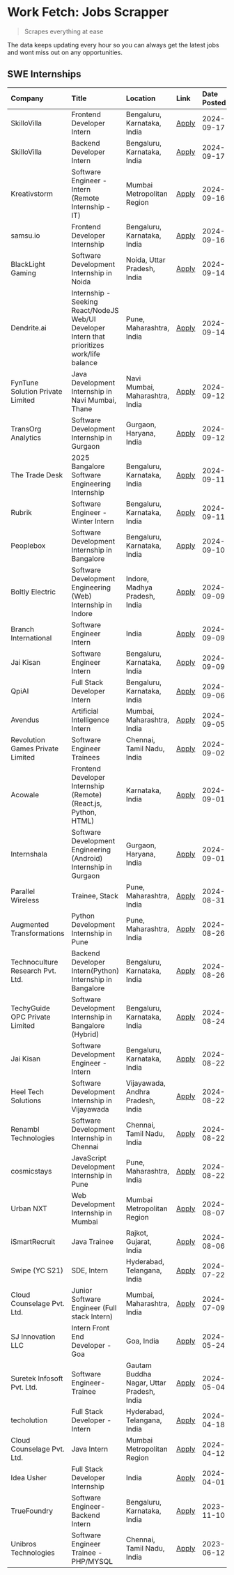 # Work Fetch: Jobs Scrapper
> Scrapes everything at ease

The data keeps updating every hour so you can always get the latest jobs and wont miss out on any opportunities.

## SWE Internships
<!--START_SECTION:workfetch-->
| Company                          | Title                                                                                        | Location                                  | Link                                                                                                                                                                                                                                                                                                        | Date Posted   |
|:---------------------------------|:---------------------------------------------------------------------------------------------|:------------------------------------------|:------------------------------------------------------------------------------------------------------------------------------------------------------------------------------------------------------------------------------------------------------------------------------------------------------------|:--------------|
| SkilloVilla                      | Frontend Developer Intern                                                                    | Bengaluru, Karnataka, India               | [Apply](https://in.linkedin.com/jobs/view/frontend-developer-intern-at-skillovilla-4025873510?position=20&pageNum=0&refId=dNuqdbhza6WcxSfx82%2F1CA%3D%3D&trackingId=dpGJDoucBg0YDrgLZWIGGA%3D%3D&trk=public_jobs_jserp-result_search-card)                                                                  | 2024-09-17    |
| SkilloVilla                      | Backend Developer Intern                                                                     | Bengaluru, Karnataka, India               | [Apply](https://in.linkedin.com/jobs/view/backend-developer-intern-at-skillovilla-4025860894?position=29&pageNum=0&refId=dNuqdbhza6WcxSfx82%2F1CA%3D%3D&trackingId=2CzgdGB0PnQI9be37MBulg%3D%3D&trk=public_jobs_jserp-result_search-card)                                                                   | 2024-09-17    |
| Kreativstorm                     | Software Engineer - Intern (Remote Internship - IT)                                          | Mumbai Metropolitan Region                | [Apply](https://in.linkedin.com/jobs/view/software-engineer-intern-remote-internship-it-at-kreativstorm-4027916502?position=14&pageNum=0&refId=dNuqdbhza6WcxSfx82%2F1CA%3D%3D&trackingId=bXkWjF4xuZ6mBtHvuAfncA%3D%3D&trk=public_jobs_jserp-result_search-card)                                             | 2024-09-16    |
| samsu.io                         | Frontend Developer Internship                                                                | Bengaluru, Karnataka, India               | [Apply](https://in.linkedin.com/jobs/view/frontend-developer-internship-at-samsu-io-4025578689?position=53&pageNum=0&refId=dNuqdbhza6WcxSfx82%2F1CA%3D%3D&trackingId=zLt2wI%2FICpHlAscAsSX3dA%3D%3D&trk=public_jobs_jserp-result_search-card)                                                               | 2024-09-16    |
| BlackLight Gaming                | Software Development Internship in Noida                                                     | Noida, Uttar Pradesh, India               | [Apply](https://in.linkedin.com/jobs/view/software-development-internship-in-noida-at-blacklight-gaming-4026655870?position=26&pageNum=0&refId=dNuqdbhza6WcxSfx82%2F1CA%3D%3D&trackingId=H3SqBqzL2XDV7c2gWQhSoA%3D%3D&trk=public_jobs_jserp-result_search-card)                                             | 2024-09-14    |
| Dendrite.ai                      | Internship - Seeking React/NodeJS Web/UI Developer Intern that prioritizes work/life balance | Pune, Maharashtra, India                  | [Apply](https://in.linkedin.com/jobs/view/internship-seeking-react-nodejs-web-ui-developer-intern-that-prioritizes-work-life-balance-at-dendrite-ai-4025969106?position=57&pageNum=0&refId=dNuqdbhza6WcxSfx82%2F1CA%3D%3D&trackingId=ny4rYbzJtiZzPWKsPHlK3A%3D%3D&trk=public_jobs_jserp-result_search-card) | 2024-09-14    |
| FynTune Solution Private Limited | Java Development Internship in Navi Mumbai, Thane                                            | Navi Mumbai, Maharashtra, India           | [Apply](https://in.linkedin.com/jobs/view/java-development-internship-in-navi-mumbai-thane-at-fyntune-solution-private-limited-4024787489?position=15&pageNum=0&refId=dNuqdbhza6WcxSfx82%2F1CA%3D%3D&trackingId=U3qmTPuealxY%2FAbg2Tzw8A%3D%3D&trk=public_jobs_jserp-result_search-card)                    | 2024-09-12    |
| TransOrg Analytics               | Software Development Internship in Gurgaon                                                   | Gurgaon, Haryana, India                   | [Apply](https://in.linkedin.com/jobs/view/software-development-internship-in-gurgaon-at-transorg-analytics-4024791052?position=35&pageNum=0&refId=dNuqdbhza6WcxSfx82%2F1CA%3D%3D&trackingId=EVbjM3i5oitVFR7Tuy2rPw%3D%3D&trk=public_jobs_jserp-result_search-card)                                          | 2024-09-12    |
| The Trade Desk                   | 2025 Bangalore Software Engineering Internship                                               | Bengaluru, Karnataka, India               | [Apply](https://in.linkedin.com/jobs/view/2025-bangalore-software-engineering-internship-at-the-trade-desk-3987456531?position=4&pageNum=0&refId=dNuqdbhza6WcxSfx82%2F1CA%3D%3D&trackingId=JptHqFdcv0oYHbFfvvYHrQ%3D%3D&trk=public_jobs_jserp-result_search-card)                                           | 2024-09-11    |
| Rubrik                           | Software Engineer - Winter Intern                                                            | Bengaluru, Karnataka, India               | [Apply](https://in.linkedin.com/jobs/view/software-engineer-winter-intern-at-rubrik-4006567784?position=6&pageNum=0&refId=dNuqdbhza6WcxSfx82%2F1CA%3D%3D&trackingId=qnZLgZVcBcYLqCQ3V%2F3odw%3D%3D&trk=public_jobs_jserp-result_search-card)                                                                | 2024-09-11    |
| Peoplebox                        | Software Development Internship in Bangalore                                                 | Bengaluru, Karnataka, India               | [Apply](https://in.linkedin.com/jobs/view/software-development-internship-in-bangalore-at-peoplebox-4022411601?position=5&pageNum=0&refId=dNuqdbhza6WcxSfx82%2F1CA%3D%3D&trackingId=lvP3f3xc6ZwpkMx5oPl3%2Fw%3D%3D&trk=public_jobs_jserp-result_search-card)                                                | 2024-09-10    |
| Boltly Electric                  | Software Development Engineering (Web) Internship in Indore                                  | Indore, Madhya Pradesh, India             | [Apply](https://in.linkedin.com/jobs/view/software-development-engineering-web-internship-in-indore-at-boltly-electric-4021686267?position=7&pageNum=0&refId=dNuqdbhza6WcxSfx82%2F1CA%3D%3D&trackingId=FyuuJ5Gwv6uYdktiguHdzg%3D%3D&trk=public_jobs_jserp-result_search-card)                               | 2024-09-09    |
| Branch International             | Software Engineer Intern                                                                     | India                                     | [Apply](https://in.linkedin.com/jobs/view/software-engineer-intern-at-branch-international-3360513601?position=21&pageNum=0&refId=dNuqdbhza6WcxSfx82%2F1CA%3D%3D&trackingId=X%2BQ9imK7K%2Bnx%2Br93TjD7jQ%3D%3D&trk=public_jobs_jserp-result_search-card)                                                    | 2024-09-09    |
| Jai Kisan                        | Software Engineer Intern                                                                     | Bengaluru, Karnataka, India               | [Apply](https://in.linkedin.com/jobs/view/software-engineer-intern-at-jai-kisan-4024075360?position=34&pageNum=0&refId=dNuqdbhza6WcxSfx82%2F1CA%3D%3D&trackingId=QXU0qRCaLHxHDK7taMvRhQ%3D%3D&trk=public_jobs_jserp-result_search-card)                                                                     | 2024-09-09    |
| QpiAI                            | Full Stack Developer Intern                                                                  | Bengaluru, Karnataka, India               | [Apply](https://in.linkedin.com/jobs/view/full-stack-developer-intern-at-qpiai-4017395346?position=46&pageNum=0&refId=dNuqdbhza6WcxSfx82%2F1CA%3D%3D&trackingId=iowkyK%2FYCJiy3JUSRnJUuw%3D%3D&trk=public_jobs_jserp-result_search-card)                                                                    | 2024-09-06    |
| Avendus                          | Artificial Intelligence Intern                                                               | Mumbai, Maharashtra, India                | [Apply](https://in.linkedin.com/jobs/view/artificial-intelligence-intern-at-avendus-4017956289?position=51&pageNum=0&refId=dNuqdbhza6WcxSfx82%2F1CA%3D%3D&trackingId=VU09gOEFOUvI70qyk1zQWg%3D%3D&trk=public_jobs_jserp-result_search-card)                                                                 | 2024-09-05    |
| Revolution Games Private Limited | Software Engineer Trainees                                                                   | Chennai, Tamil Nadu, India                | [Apply](https://in.linkedin.com/jobs/view/software-engineer-trainees-at-revolution-games-private-limited-4015912927?position=45&pageNum=0&refId=dNuqdbhza6WcxSfx82%2F1CA%3D%3D&trackingId=dynjoIYgBu8WuosxGIg62g%3D%3D&trk=public_jobs_jserp-result_search-card)                                            | 2024-09-02    |
| Acowale                          | Frontend Developer Internship (Remote) (React.js, Python, HTML)                              | Karnataka, India                          | [Apply](https://in.linkedin.com/jobs/view/frontend-developer-internship-remote-react-js-python-html-at-acowale-4014663920?position=2&pageNum=0&refId=dNuqdbhza6WcxSfx82%2F1CA%3D%3D&trackingId=p40iqjJBb8vb4elO4rNPZQ%3D%3D&trk=public_jobs_jserp-result_search-card)                                       | 2024-09-01    |
| Internshala                      | Software Development Engineering (Android) Internship in Gurgaon                             | Gurgaon, Haryana, India                   | [Apply](https://in.linkedin.com/jobs/view/software-development-engineering-android-internship-in-gurgaon-at-internshala-4015471580?position=9&pageNum=0&refId=dNuqdbhza6WcxSfx82%2F1CA%3D%3D&trackingId=4FcH5voDRymNq8djG1bx6Q%3D%3D&trk=public_jobs_jserp-result_search-card)                              | 2024-09-01    |
| Parallel Wireless                | Trainee, Stack                                                                               | Pune, Maharashtra, India                  | [Apply](https://in.linkedin.com/jobs/view/trainee-stack-at-parallel-wireless-3905689841?position=49&pageNum=0&refId=dNuqdbhza6WcxSfx82%2F1CA%3D%3D&trackingId=%2FNe7Y2RG%2FDSJw5Z%2F2MZfbg%3D%3D&trk=public_jobs_jserp-result_search-card)                                                                  | 2024-08-31    |
| Augmented Transformations        | Python Development Internship in Pune                                                        | Pune, Maharashtra, India                  | [Apply](https://in.linkedin.com/jobs/view/python-development-internship-in-pune-at-augmented-transformations-4010741884?position=19&pageNum=0&refId=dNuqdbhza6WcxSfx82%2F1CA%3D%3D&trackingId=JcRSdUrmEG0JKYj25ay0zw%3D%3D&trk=public_jobs_jserp-result_search-card)                                        | 2024-08-26    |
| Technoculture Research Pvt. Ltd. | Backend Developer Intern(Python) Internship in Bangalore                                     | Bengaluru, Karnataka, India               | [Apply](https://in.linkedin.com/jobs/view/backend-developer-intern-python-internship-in-bangalore-at-technoculture-research-pvt-ltd-4010744714?position=32&pageNum=0&refId=dNuqdbhza6WcxSfx82%2F1CA%3D%3D&trackingId=p3WQqGTMbutgamS5jVA6ZA%3D%3D&trk=public_jobs_jserp-result_search-card)                 | 2024-08-26    |
| TechyGuide OPC Private Limited   | Software Development Internship in Bangalore (Hybrid)                                        | Bengaluru, Karnataka, India               | [Apply](https://in.linkedin.com/jobs/view/software-development-internship-in-bangalore-hybrid-at-techyguide-opc-private-limited-4009591646?position=44&pageNum=0&refId=dNuqdbhza6WcxSfx82%2F1CA%3D%3D&trackingId=Mhg%2Bd%2FdsBhtXLQTJ1VAxIg%3D%3D&trk=public_jobs_jserp-result_search-card)                 | 2024-08-24    |
| Jai Kisan                        | Software Development Engineer - Intern                                                       | Bengaluru, Karnataka, India               | [Apply](https://in.linkedin.com/jobs/view/software-development-engineer-intern-at-jai-kisan-4027288169?position=13&pageNum=0&refId=dNuqdbhza6WcxSfx82%2F1CA%3D%3D&trackingId=cdtjq492pO%2FSHPhZRFi22A%3D%3D&trk=public_jobs_jserp-result_search-card)                                                       | 2024-08-22    |
| Heel Tech Solutions              | Software Development Internship in Vijayawada                                                | Vijayawada, Andhra Pradesh, India         | [Apply](https://in.linkedin.com/jobs/view/software-development-internship-in-vijayawada-at-heel-tech-solutions-4007906692?position=25&pageNum=0&refId=dNuqdbhza6WcxSfx82%2F1CA%3D%3D&trackingId=NZoJ%2B9%2BvLH%2FZqXTbtfJ2Kw%3D%3D&trk=public_jobs_jserp-result_search-card)                                | 2024-08-22    |
| Renambl Technologies             | Software Development Internship in Chennai                                                   | Chennai, Tamil Nadu, India                | [Apply](https://in.linkedin.com/jobs/view/software-development-internship-in-chennai-at-renambl-technologies-4007910299?position=28&pageNum=0&refId=dNuqdbhza6WcxSfx82%2F1CA%3D%3D&trackingId=PrdvUvxyGCu0FZiVMzwHtQ%3D%3D&trk=public_jobs_jserp-result_search-card)                                        | 2024-08-22    |
| cosmicstays                      | JavaScript Development Internship in Pune                                                    | Pune, Maharashtra, India                  | [Apply](https://in.linkedin.com/jobs/view/javascript-development-internship-in-pune-at-cosmicstays-4007904825?position=41&pageNum=0&refId=dNuqdbhza6WcxSfx82%2F1CA%3D%3D&trackingId=8jEbtBZriMmWuF4GKm0OkQ%3D%3D&trk=public_jobs_jserp-result_search-card)                                                  | 2024-08-22    |
| Urban NXT                        | Web Development Internship in Mumbai                                                         | Mumbai Metropolitan Region                | [Apply](https://in.linkedin.com/jobs/view/web-development-internship-in-mumbai-at-urban-nxt-3995561641?position=59&pageNum=0&refId=dNuqdbhza6WcxSfx82%2F1CA%3D%3D&trackingId=wHqTykwpuTZj7CDHxtdcYw%3D%3D&trk=public_jobs_jserp-result_search-card)                                                         | 2024-08-07    |
| iSmartRecruit                    | Java Trainee                                                                                 | Rajkot, Gujarat, India                    | [Apply](https://in.linkedin.com/jobs/view/java-trainee-at-ismartrecruit-3992301825?position=30&pageNum=0&refId=dNuqdbhza6WcxSfx82%2F1CA%3D%3D&trackingId=r57GKdTQKpzyevYqeO%2FOiA%3D%3D&trk=public_jobs_jserp-result_search-card)                                                                           | 2024-08-06    |
| Swipe (YC S21)                   | SDE, Intern                                                                                  | Hyderabad, Telangana, India               | [Apply](https://in.linkedin.com/jobs/view/sde-intern-at-swipe-yc-s21-3980368092?position=54&pageNum=0&refId=dNuqdbhza6WcxSfx82%2F1CA%3D%3D&trackingId=LpTwz4cUT%2FHCtuWJJQ2DMA%3D%3D&trk=public_jobs_jserp-result_search-card)                                                                              | 2024-07-22    |
| Cloud Counselage Pvt. Ltd.       | Junior Software Engineer (Full stack Intern)                                                 | Mumbai, Maharashtra, India                | [Apply](https://in.linkedin.com/jobs/view/junior-software-engineer-full-stack-intern-at-cloud-counselage-pvt-ltd-3967725851?position=16&pageNum=0&refId=dNuqdbhza6WcxSfx82%2F1CA%3D%3D&trackingId=RElTdaTAagjYQP7bcUp3wg%3D%3D&trk=public_jobs_jserp-result_search-card)                                    | 2024-07-09    |
| SJ Innovation LLC                | Intern Front End Developer - Goa                                                             | Goa, India                                | [Apply](https://in.linkedin.com/jobs/view/intern-front-end-developer-goa-at-sj-innovation-llc-3931678611?position=11&pageNum=0&refId=dNuqdbhza6WcxSfx82%2F1CA%3D%3D&trackingId=zoINRBr3GdzXmpRn2AZ7bQ%3D%3D&trk=public_jobs_jserp-result_search-card)                                                       | 2024-05-24    |
| Suretek Infosoft Pvt. Ltd.       | Software Engineer-Trainee                                                                    | Gautam Buddha Nagar, Uttar Pradesh, India | [Apply](https://in.linkedin.com/jobs/view/software-engineer-trainee-at-suretek-infosoft-pvt-ltd-3916999948?position=39&pageNum=0&refId=dNuqdbhza6WcxSfx82%2F1CA%3D%3D&trackingId=1%2F6Rd4FnFvPH%2FLb6YUr3EA%3D%3D&trk=public_jobs_jserp-result_search-card)                                                 | 2024-05-04    |
| techolution                      | Full Stack Developer - Intern                                                                | Hyderabad, Telangana, India               | [Apply](https://in.linkedin.com/jobs/view/full-stack-developer-intern-at-techolution-3904814977?position=56&pageNum=0&refId=dNuqdbhza6WcxSfx82%2F1CA%3D%3D&trackingId=kJSb95l28duucqX%2F3o7VPw%3D%3D&trk=public_jobs_jserp-result_search-card)                                                              | 2024-04-18    |
| Cloud Counselage Pvt. Ltd.       | Java Intern                                                                                  | Mumbai Metropolitan Region                | [Apply](https://in.linkedin.com/jobs/view/java-intern-at-cloud-counselage-pvt-ltd-3896025667?position=40&pageNum=0&refId=dNuqdbhza6WcxSfx82%2F1CA%3D%3D&trackingId=39RlLDttD%2FzcfkY4nWpI0Q%3D%3D&trk=public_jobs_jserp-result_search-card)                                                                 | 2024-04-12    |
| Idea Usher                       | Full Stack Developer Internship                                                              | India                                     | [Apply](https://in.linkedin.com/jobs/view/full-stack-developer-internship-at-idea-usher-3879565540?position=23&pageNum=0&refId=dNuqdbhza6WcxSfx82%2F1CA%3D%3D&trackingId=pmIAGSOqNHWxmedYTPssrQ%3D%3D&trk=public_jobs_jserp-result_search-card)                                                             | 2024-04-01    |
| TrueFoundry                      | Software Engineer-Backend Intern                                                             | Bengaluru, Karnataka, India               | [Apply](https://in.linkedin.com/jobs/view/software-engineer-backend-intern-at-truefoundry-3779508170?position=43&pageNum=0&refId=dNuqdbhza6WcxSfx82%2F1CA%3D%3D&trackingId=CvZFL%2FzE%2FrUlkqhvowpNkw%3D%3D&trk=public_jobs_jserp-result_search-card)                                                       | 2023-11-10    |
| Unibros Technologies             | Software Engineer Trainee - PHP/MYSQL                                                        | Chennai, Tamil Nadu, India                | [Apply](https://in.linkedin.com/jobs/view/software-engineer-trainee-php-mysql-at-unibros-technologies-3656599241?position=47&pageNum=0&refId=dNuqdbhza6WcxSfx82%2F1CA%3D%3D&trackingId=B703SIZIKkkm7QGh7XpPuw%3D%3D&trk=public_jobs_jserp-result_search-card)                                               | 2023-06-12    |
<!--END_SECTION:workfetch-->
